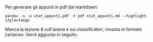 Per generare gli appunti in pdf dal markdown: 

`pandoc -s -o stat_appunti.pdf -t pdf stat_appunti.md --highlight-style=tango`

Manca la lezione 8 sull'anova e sui classificatori, rimasta in formato cartaceo. Verrà aggiunta in seguito.